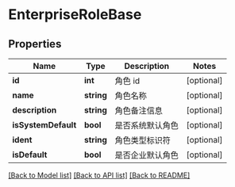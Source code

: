 # EnterpriseRoleBase

## Properties
Name | Type | Description | Notes
------------ | ------------- | ------------- | -------------
**id** | **int** | 角色 id | [optional] 
**name** | **string** | 角色名称 | [optional] 
**description** | **string** | 角色备注信息 | [optional] 
**isSystemDefault** | **bool** | 是否系统默认角色 | [optional] 
**ident** | **string** | 角色类型标识符 | [optional] 
**isDefault** | **bool** | 是否企业默认角色 | [optional] 

[[Back to Model list]](../../README.md#documentation-for-models) [[Back to API list]](../../README.md#documentation-for-api-endpoints) [[Back to README]](../../README.md)


